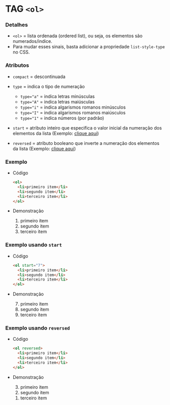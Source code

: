 # TAG `<ol>`

### Detalhes

* `<ol>` = lista ordenada (ordered list), ou seja, os elementos são numerados/indice.
* Para mudar esses sinais, basta adicionar a propriedade `list-style-type` no CSS.

### Atributos

*  `compact` = descontinuada
 
*  `type` = indica o tipo de numeração
    * `type="a"` = indica letras minúsculas
    * `type="A"` = indica letras maiúsculas
    * `type="i"` = indica algarismos romanos minúsculos
    * `type="I"` = indica algarismos romanos maiúsculos
    * `type="1"` = indica números (por padrão)
  
* `start` = atributo inteiro que especifica o valor inicial da numeração dos elementos da lista (Exemplo: [clique aqui](#exemplo-usando-start))

* `reversed` = atributo booleano que inverte a numeração dos elementos da lista (Exemplo: [clique aqui](#exemplo-usando-reversed))

### Exemplo

* Código
  
  ```html
  <ol>
    <li>primeiro item</li>
    <li>segundo item</li>
    <li>terceiro item</li>
  </ol>
  ```

* Demonstração

  <ol>
    <li>primeiro item</li>
    <li>segundo item</li>
    <li>terceiro item</li>
  </ol>
  
### Exemplo usando `start`

* Código
  
  ```html
  <ol start="7">
    <li>primeiro item</li>
    <li>segundo item</li>
    <li>terceiro item</li>
  </ol>
  ```

* Demonstração

  <ol start="7">
    <li>primeiro item</li>
    <li>segundo item</li>
    <li>terceiro item</li>
  </ol>
  
### Exemplo usando `reversed`

* Código
  
  ```html
  <ol reversed>
    <li>primeiro item</li>
    <li>segundo item</li>
    <li>terceiro item</li>
  </ol>
  ```

* Demonstração

  <ol reversed>
    <li>primeiro item</li>
    <li>segundo item</li>
    <li>terceiro item</li>
  </ol>
